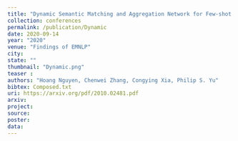 ```yaml
---
title: "Dynamic Semantic Matching and Aggregation Network for Few-shot Intent Detection"
collection: conferences
permalink: /publication/Dynamic
date: 2020-09-14
year: "2020"
venue: "Findings of EMNLP"
city: 
state: ""
thumbnail: "Dynamic.png"
teaser : 
authors: "Hoang Nguyen, Chenwei Zhang, Congying Xia, Philip S. Yu"
bibtex: Composed.txt
uri: https://arxiv.org/pdf/2010.02481.pdf
arxiv: 
project: 
source: 
poster: 
data:
---
```


